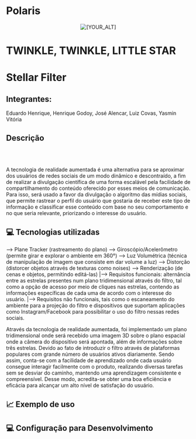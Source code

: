 # Polaris

<p align="center">
   <img src="https://user-images.githubusercontent.com/95002561/193434271-c55bdb5c-6a05-4036-950b-d9ab2562496c.png" alt="[YOUR_ALT]"/>
</p>

# TWINKLE, TWINKLE, LITTLE STAR

# Stellar Filter

## Integrantes:
Eduardo Henrique, Henrique Godoy, José Alencar, Luiz Covas, Yasmin Vitória

## Descrição

<br><br>

A tecnologia de realidade aumentada é uma alternativa para se aproximar dos usuários de redes sociais de um modo dinâmico e descontraído, a fim de realizar a divulgação científica de uma forma escalável pela facilidade de compartilhamento do conteúdo oferecido por esses meios de comunicação. Para isso, será usado a favor da divulgação o algoritmo das mídias sociais, que permite rastrear o perfil do usuário que gostaria de receber este tipo de informação e classificar esse conteúdo com base no seu comportamento e no que seria relevante, priorizando o interesse do usuário.

## 💻 Tecnologias utilizadas
--> Plane Tracker (rastreamento do plano)
--> Giroscópio/Acelerômetro (permite girar e explorar o ambiente em 360°)
--> Luz Volumétrica (técnica de manipulação de imagem que consiste em dar volume a luz)
--> Distorção (distorcer objetos através de texturas como noises)
--> Renderização (de cenas e objetos, permitindo editá-las)
  |--> Requisitos funcionais: alternância entre as estrelas presentes num plano tridimensional através do filtro, tal como a opção de acesso por meio de cliques nas estrelas, contendo as informações específicas de cada uma de acordo com o interesse do usuário.
  |--> Requisitos não funcionais, tais como o escaneamento do ambiente para a projeção do filtro e dispositivos que suportam aplicações como Instagram/Facebook para possibilitar o uso do filtro nessas redes sociais.
  
Através da tecnologia de realidade aumentada, foi implementado um plano tridimensional onde será recebido uma imagem 3D sobre o plano espacial onde a câmera do dispositivo será apontada, além de informações sobre três estrelas. Devido ao fato de introduzir o filtro através de plataformas populares com grande número de usuários ativos diariamente. Sendo assim, conta-se com a facilidade de aprendizado onde cada usuário consegue interagir facilmente com o produto, realizando diversas tarefas sem se desviar do caminho, mantendo uma aprendizagem consistente e compreensível. Desse modo, acredita-se obter uma boa eficiência e eficácia para alcançar um alto nível de satisfação do usuário.

## 📈 Exemplo de uso

## 💻 Configuração para Desenvolvimento
